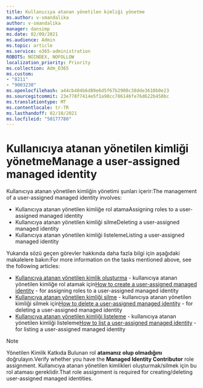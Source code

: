 ```yaml
---
title: Kullanıcıya atanan yönetilen kimliği yönetme
ms.author: v-smandalika
author: v-smandalika
manager: dansimp
ms.date: 02/09/2021
ms.audience: Admin
ms.topic: article
ms.service: o365-administration
ROBOTS: NOINDEX, NOFOLLOW
localization_priority: Priority
ms.collection: Adm_O365
ms.custom:
- "8211"
- "9003230"
ms.openlocfilehash: a44cb484b6d89e6d5f67b2900c38dde3610b0e23
ms.sourcegitcommit: 23e778f7414e5f1a98cc786146fe76d622b458bc
ms.translationtype: MT
ms.contentlocale: tr-TR
ms.lasthandoff: 02/10/2021
ms.locfileid: "50177780"
---
```

# <a name="manage-a-user-assigned-managed-identity"></a><span data-ttu-id="138ab-102">Kullanıcıya atanan yönetilen kimliği yönetme</span><span class="sxs-lookup"><span data-stu-id="138ab-102">Manage a user-assigned managed identity</span></span>

<span data-ttu-id="138ab-103">Kullanıcıya atanan yönetilen kimliğin yönetimi şunları içerir:</span><span class="sxs-lookup"><span data-stu-id="138ab-103">The management of a user-assigned managed identity involves:</span></span>

- <span data-ttu-id="138ab-104">Kullanıcıya atanan yönetilen kimliğe rol atama</span><span class="sxs-lookup"><span data-stu-id="138ab-104">Assigning roles to a user-assigned managed identity</span></span>
- <span data-ttu-id="138ab-105">Kullanıcıya atanan yönetilen kimliği silme</span><span class="sxs-lookup"><span data-stu-id="138ab-105">Deleting a user-assigned managed identity</span></span>
- <span data-ttu-id="138ab-106">Kullanıcıya atanan yönetilen kimliği listeleme</span><span class="sxs-lookup"><span data-stu-id="138ab-106">Listing a user-assigned managed identity</span></span>

<span data-ttu-id="138ab-107">Yukarıda sözü geçen görevler hakkında daha fazla bilgi için aşağıdaki makalelere bakın:</span><span class="sxs-lookup"><span data-stu-id="138ab-107">For more information on the tasks mentioned above, see the following articles:</span></span>

- <span data-ttu-id="138ab-108">[Kullanıcıya atanan yönetilen kimlik oluşturma](https://docs.microsoft.com/azure/active-directory/managed-identities-azure-resources/how-to-manage-ua-identity-portal) - kullanıcıya atanan yönetilen kimliğe rol atamak için</span><span class="sxs-lookup"><span data-stu-id="138ab-108">[How to create a user-assigned managed identity](https://docs.microsoft.com/azure/active-directory/managed-identities-azure-resources/how-to-manage-ua-identity-portal) - for assigning roles to a user-assigned managed identity</span></span>
- <span data-ttu-id="138ab-109">[Kullanıcıya atanan yönetilen kimliği silme](https://docs.microsoft.com/azure/active-directory/managed-identities-azure-resources/how-to-manage-ua-identity-portal) - kullanıcıya atanan yönetilen kimliği silmek için</span><span class="sxs-lookup"><span data-stu-id="138ab-109">[How to delete a user-assigned managed identity](https://docs.microsoft.com/azure/active-directory/managed-identities-azure-resources/how-to-manage-ua-identity-portal) - for deleting a user-assigned managed identity</span></span>
- <span data-ttu-id="138ab-110">[Kullanıcıya atanan yönetilen kimliği listeleme](https://docs.microsoft.com/azure/active-directory/managed-identities-azure-resources/how-to-manage-ua-identity-portal) - kullanıcıya atanan yönetilen kimliği listeleme</span><span class="sxs-lookup"><span data-stu-id="138ab-110">[How to list a user-assigned managed identity](https://docs.microsoft.com/azure/active-directory/managed-identities-azure-resources/how-to-manage-ua-identity-portal) - for listing a user-assigned managed identity</span></span>

> [!NOTE]
> <span data-ttu-id="138ab-111">Yönetilen Kimlik Katkıda Bulunan rol **atamanız olup olmadığını** doğrulayın.</span><span class="sxs-lookup"><span data-stu-id="138ab-111">Verify whether you have the **Managed Identity Contributor** role assignment.</span></span> <span data-ttu-id="138ab-112">Kullanıcıya atanan yönetilen kimlikleri oluşturmak/silmek için bu rol ataması gereklidir.</span><span class="sxs-lookup"><span data-stu-id="138ab-112">That role assignment is required for creating/deleting user-assigned managed identities.</span></span>
